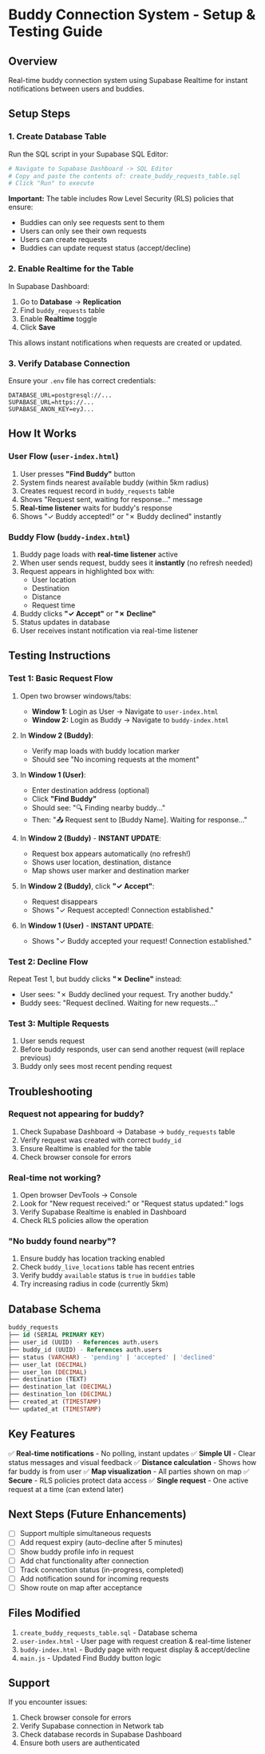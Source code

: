 # Buddy Connection System - Setup & Testing Guide

## Overview
Real-time buddy connection system using Supabase Realtime for instant notifications between users and buddies.

## Setup Steps

### 1. Create Database Table
Run the SQL script in your Supabase SQL Editor:

```bash
# Navigate to Supabase Dashboard -> SQL Editor
# Copy and paste the contents of: create_buddy_requests_table.sql
# Click "Run" to execute
```

**Important:** The table includes Row Level Security (RLS) policies that ensure:
- Buddies can only see requests sent to them
- Users can only see their own requests
- Users can create requests
- Buddies can update request status (accept/decline)

### 2. Enable Realtime for the Table
In Supabase Dashboard:
1. Go to **Database** → **Replication**
2. Find `buddy_requests` table
3. Enable **Realtime** toggle
4. Click **Save**

This allows instant notifications when requests are created or updated.

### 3. Verify Database Connection
Ensure your `.env` file has correct credentials:
```
DATABASE_URL=postgresql://...
SUPABASE_URL=https://...
SUPABASE_ANON_KEY=eyJ...
```

## How It Works

### User Flow (`user-index.html`)
1. User presses **"Find Buddy"** button
2. System finds nearest available buddy (within 5km radius)
3. Creates request record in `buddy_requests` table
4. Shows "Request sent, waiting for response..." message
5. **Real-time listener** waits for buddy's response
6. Shows "✓ Buddy accepted!" or "✗ Buddy declined" instantly

### Buddy Flow (`buddy-index.html`)
1. Buddy page loads with **real-time listener** active
2. When user sends request, buddy sees it **instantly** (no refresh needed)
3. Request appears in highlighted box with:
   - User location
   - Destination
   - Distance
   - Request time
4. Buddy clicks **"✓ Accept"** or **"✗ Decline"**
5. Status updates in database
6. User receives instant notification via real-time listener

## Testing Instructions

### Test 1: Basic Request Flow
1. Open two browser windows/tabs:
   - **Window 1:** Login as User → Navigate to `user-index.html`
   - **Window 2:** Login as Buddy → Navigate to `buddy-index.html`

2. In **Window 2 (Buddy)**:
   - Verify map loads with buddy location marker
   - Should see "No incoming requests at the moment"

3. In **Window 1 (User)**:
   - Enter destination address (optional)
   - Click **"Find Buddy"**
   - Should see: "🔍 Finding nearby buddy..."
   - Then: "📤 Request sent to [Buddy Name]. Waiting for response..."

4. In **Window 2 (Buddy)** - **INSTANT UPDATE**:
   - Request box appears automatically (no refresh!)
   - Shows user location, destination, distance
   - Map shows user marker and destination marker

5. In **Window 2 (Buddy)**, click **"✓ Accept"**:
   - Request disappears
   - Shows "✓ Request accepted! Connection established."

6. In **Window 1 (User)** - **INSTANT UPDATE**:
   - Shows "✓ Buddy accepted your request! Connection established."

### Test 2: Decline Flow
Repeat Test 1, but buddy clicks **"✗ Decline"** instead:
- User sees: "✗ Buddy declined your request. Try another buddy."
- Buddy sees: "Request declined. Waiting for new requests..."

### Test 3: Multiple Requests
1. User sends request
2. Before buddy responds, user can send another request (will replace previous)
3. Buddy only sees most recent pending request

## Troubleshooting

### Request not appearing for buddy?
1. Check Supabase Dashboard → Database → `buddy_requests` table
2. Verify request was created with correct `buddy_id`
3. Ensure Realtime is enabled for the table
4. Check browser console for errors

### Real-time not working?
1. Open browser DevTools → Console
2. Look for "New request received:" or "Request status updated:" logs
3. Verify Supabase Realtime is enabled in Dashboard
4. Check RLS policies allow the operation

### "No buddy found nearby"?
1. Ensure buddy has location tracking enabled
2. Check `buddy_live_locations` table has recent entries
3. Verify buddy `available` status is `true` in `buddies` table
4. Try increasing radius in code (currently 5km)

## Database Schema

```sql
buddy_requests
├── id (SERIAL PRIMARY KEY)
├── user_id (UUID) - References auth.users
├── buddy_id (UUID) - References auth.users
├── status (VARCHAR) - 'pending' | 'accepted' | 'declined'
├── user_lat (DECIMAL)
├── user_lon (DECIMAL)
├── destination (TEXT)
├── destination_lat (DECIMAL)
├── destination_lon (DECIMAL)
├── created_at (TIMESTAMP)
└── updated_at (TIMESTAMP)
```

## Key Features

✅ **Real-time notifications** - No polling, instant updates
✅ **Simple UI** - Clear status messages and visual feedback
✅ **Distance calculation** - Shows how far buddy is from user
✅ **Map visualization** - All parties shown on map
✅ **Secure** - RLS policies protect data access
✅ **Single request** - One active request at a time (can extend later)

## Next Steps (Future Enhancements)

- [ ] Support multiple simultaneous requests
- [ ] Add request expiry (auto-decline after 5 minutes)
- [ ] Show buddy profile info in request
- [ ] Add chat functionality after connection
- [ ] Track connection status (in-progress, completed)
- [ ] Add notification sound for incoming requests
- [ ] Show route on map after acceptance

## Files Modified

1. `create_buddy_requests_table.sql` - Database schema
2. `user-index.html` - User page with request creation & real-time listener
3. `buddy-index.html` - Buddy page with request display & accept/decline
4. `main.js` - Updated Find Buddy button logic

## Support

If you encounter issues:
1. Check browser console for errors
2. Verify Supabase connection in Network tab
3. Check database records in Supabase Dashboard
4. Ensure both users are authenticated
